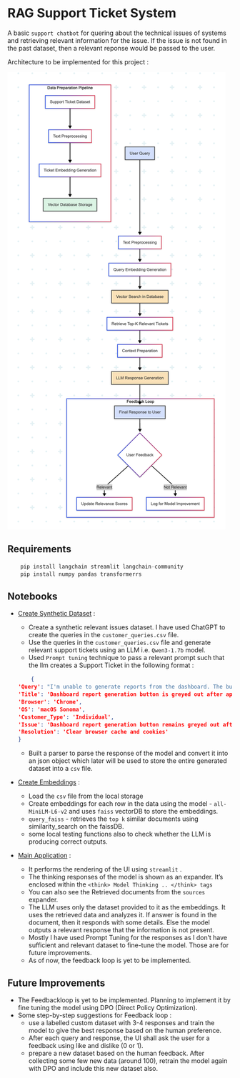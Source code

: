 # RAG Support Ticket System

A basic `support chatbot` for quering about the technical issues of systems and retrieving relevant information for the issue. If the issue is not found in the past dataset, then a relevant reponse would be passed to the user.

Architecture to be implemented for this project :

![Architecture](./planned_architecture.png)

## **Requirements**

```python
    pip install langchain streamlit langchain-community
    pip install numpy pandas transformerrs
```

## **Notebooks**

- [Create Synthetic Dataset](./create_dataset.ipynb) :
    - Create a synthetic relevant issues dataset. I have used ChatGPT to create the queries in the `customer_queries.csv` file.
    - Use the queries in the `customer_queries.csv` file and generate relevant support tickets using an LLM i.e. `Qwen3-1.7b` model.
    - Used `Prompt tuning` technique to pass a relevant prompt such that the llm creates a Support Ticket in the following format :
    
    ```json
        {
    'Query': "I'm unable to generate reports from the dashboard. The button remains greyed out even after selecting all the required filters. This happens on Chrome on macOS Sonoma.",
    'Title': 'Dashboard report generation button is greyed out after applying filters',
    'Browser': 'Chrome',
    'OS': 'macOS Sonoma',
    'Customer_Type': 'Individual',
    'Issue': 'Dashboard report generation button remains greyed out after applying filters',
    'Resolution': 'Clear browser cache and cookies'
    }
    ```
    
    - Built a parser to parse the response of the model and convert it into an json object which later will be used to store the entire generated dataset into a `csv` file.

- [Create Embeddings](./create_embeddings.ipynb) :
    - Load the `csv` file from the local storage
    - Create embeddings for each row in the data using the model - `all-MiniLM-L6-v2`  and uses `faiss` vectorDB to store the embeddings.
    - `query_faiss` - retrieves the `top k` similar documents using similarity_search on the faissDB.
    - some local testing functions also to check whether the LLM is producing correct outputs.

- [Main Application](./main.py) :
    - It performs the rendering of the UI using `streamlit` .
    - The thinking responses of the model is shown as an expander. It’s enclosed within the `<think> Model Thinking .. </think> tags`
    - You can also see the Retrieved documents from the `sources` expander.
    - The LLM uses only the dataset provided to it as the embeddings. It uses the retrieved data and analyzes it. If answer is found in the document, then it responds with some details. Else the model outputs a relevant response that the information is not present.
    - Mostly I have used Prompt Tuning for the responses as I don’t have sufficient and relevant dataset to fine-tune the model. Those are for future improvements.
    - As of now, the feedback loop is yet to be implemented.

## **Future Improvements**

- The Feedbackloop is yet to be implemented. Planning to implement it by fine tuning the model using DPO (Direct Policy Optimization).
- Some step-by-step suggestions for Feedback loop :
    - use a labelled custom dataset with 3-4 responses and train the model to give the best response based on the human preference.
    - After each query and response, the UI shall ask the user for a feedback using like and dislike (0 or 1).
    - prepare a new dataset based on the human feedback. After collecting some few new data (around 100), retrain the model again with DPO and include this new dataset also.
